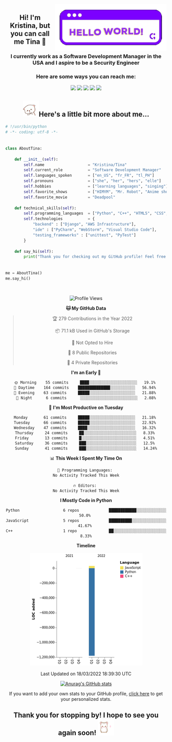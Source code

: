 <img align='right' src='Hello-World.gif' width="350">

<center>

## Hi! I'm Kristina, but you can call me Tina &#128150;
### I currently work as a Software Development Manager in the USA and I aspire to be a Security Engineer<br>

### Here are some ways you can reach me:

[![](https://img.shields.io/badge/LinkedIn-kristinamarielagasca-yellow)](https://www.linkedin.com/in/kristinamarielag/)
[![](https://img.shields.io/badge/Gmail-kristinalagasca@gmail.com-blueviolet)](mailto:kristinalagasca@gmail.com)
[![](https://img.shields.io/badge/Twitter-tinyxtina__-purple)](https://twitter.com/tinyxtina_)
[![](https://img.shields.io/badge/Instagram-imkristina__-pink)](https://www.instagram.com/imkristina_/)
[![](https://img.shields.io/badge/Portfolio-kristinamarie.me-red)](https://www.kristinamarie.me/)

## <img src='peachcat-cute.gif' width='50'>Here's a little bit more about me...</center>

```python
# !/usr/bin/python
# -*- coding: utf-8 -*-


class AboutTina:

    def __init__(self):
        self.name                   = "Kristina/Tina"
        self.current_role           = "Software Development Manager"
        self.languages_spoken       = ["en_US", "fr_FR", "tl_PH"]
        self.pronouns               = ["she", "her", "hers", "elle"]
        self.hobbies                = ["learning languages", "singing"]
        self.favorite_shows         = ["HIMYM", "Mr. Robot", "Anime shows", "The Office"]
        self.favorite_movie         = "Deadpool"
    
    def technical_skills(self):
        self.programming_languages  = ["Python", "C++", "HTML5", "CSS", "JavaScript"]
        self.technologies           = {
            "backend" : ["Django", "AWS Infrastructure"],
            "ide" : ["PyCharm", "WebStorm", "Visual Studio Code"],
            "testing_frameworks" : ["unittest", "PyTest"]
        }

    def say_hi(self):
        print("Thank you for checking out my GitHub profile! Feel free to reach out!")


me = AboutTina()
me.say_hi()
```
<br>
<center>

<!--START_SECTION:waka-->
![Profile Views](http://img.shields.io/badge/Profile%20Views-19-blue)

**🐱 My GitHub Data** 

> 🏆 279 Contributions in the Year 2022
 > 
> 📦 71.1 kB Used in GitHub's Storage 
 > 
> 🚫 Not Opted to Hire
 > 
> 📜 8 Public Repositories 
 > 
> 🔑 4 Private Repositories  
 > 
**I'm an Early 🐤** 

```text
🌞 Morning    55 commits     ████░░░░░░░░░░░░░░░░░░░░░   19.1% 
🌆 Daytime    164 commits    ██████████████░░░░░░░░░░░   56.94% 
🌃 Evening    63 commits     █████░░░░░░░░░░░░░░░░░░░░   21.88% 
🌙 Night      6 commits      ░░░░░░░░░░░░░░░░░░░░░░░░░   2.08%

```
📅 **I'm Most Productive on Tuesday** 

```text
Monday       61 commits     █████░░░░░░░░░░░░░░░░░░░░   21.18% 
Tuesday      66 commits     █████░░░░░░░░░░░░░░░░░░░░   22.92% 
Wednesday    47 commits     ████░░░░░░░░░░░░░░░░░░░░░   16.32% 
Thursday     24 commits     ██░░░░░░░░░░░░░░░░░░░░░░░   8.33% 
Friday       13 commits     █░░░░░░░░░░░░░░░░░░░░░░░░   4.51% 
Saturday     36 commits     ███░░░░░░░░░░░░░░░░░░░░░░   12.5% 
Sunday       41 commits     ███░░░░░░░░░░░░░░░░░░░░░░   14.24%

```


📊 **This Week I Spent My Time On** 

```text
💬 Programming Languages: 
No Activity Tracked This Week

🔥 Editors: 
No Activity Tracked This Week

```

**I Mostly Code in Python** 

```text
Python                   6 repos             ████████████░░░░░░░░░░░░░   50.0% 
JavaScript               5 repos             ██████████░░░░░░░░░░░░░░░   41.67% 
C++                      1 repo              ██░░░░░░░░░░░░░░░░░░░░░░░   8.33%

```


**Timeline**

![Chart not found](https://raw.githubusercontent.com/kristinalagasca/kristinalagasca/master/charts/bar_graph.png) 


 Last Updated on 18/03/2022 18:39:30 UTC
<!--END_SECTION:waka-->

[![Anurag's GitHub stats](https://github-readme-stats.vercel.app/api?username=kristinalagasca&theme=material-palenight)](https://github.com/anuraghazra/github-readme-stats)

If you want to add your own stats to your GitHub profile, [click here](https://github.com/anuraghazra/github-readme-stats#github-stats-card) to get your personalized stats.

## Thank you for stopping by! I hope to see you again soon! <img src="giphycat.gif" width='50'>
